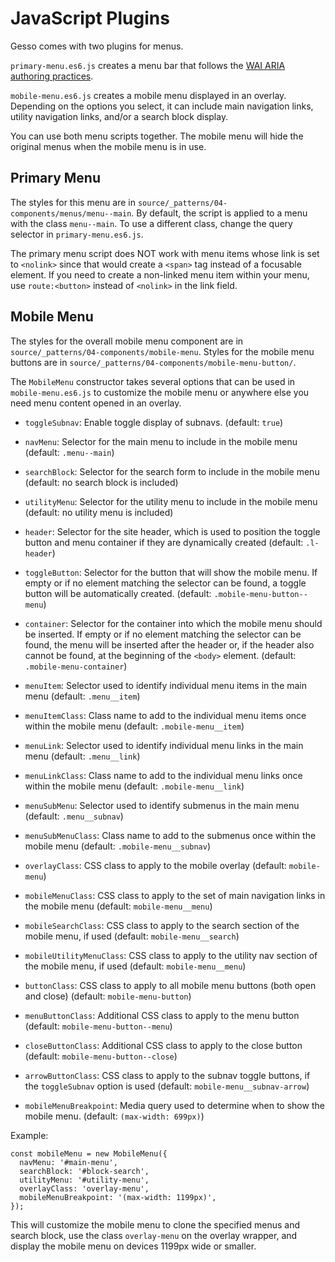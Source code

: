 # JavaScript Plugins

Gesso comes with two plugins for menus.

`primary-menu.es6.js` creates a menu bar that follows the
[WAI ARIA authoring practices](https://www.w3.org/TR/wai-aria-practices-1.1/examples/menubar/menubar-1/menubar-1.html).

`mobile-menu.es6.js` creates a mobile menu displayed in an overlay. Depending on
the options you select, it can include main navigation links, utility navigation
links, and/or a search block display.

You can use both menu scripts together. The mobile menu will hide the original
menus when the mobile menu is in use.

## Primary Menu

The styles for this menu are in `source/_patterns/04-components/menus/menu--main`.
By default, the script is applied to a menu with the class `menu--main`. To use
a different class, change the query selector in `primary-menu.es6.js`.

The primary menu script does NOT work with menu items whose link is set to
`<nolink>` since that would create a `<span>` tag instead of a focusable element.
If you need to create a non-linked menu item within your menu, use
`route:<button>` instead of `<nolink>` in the link field.

## Mobile Menu

The styles for the overall mobile menu component are in
`source/_patterns/04-components/mobile-menu`. Styles for the mobile menu buttons
are in `source/_patterns/04-components/mobile-menu-button/`.

The `MobileMenu` constructor takes several options that can be used in
`mobile-menu.es6.js` to customize the mobile menu or anywhere else you need menu
content opened in an overlay.

- `toggleSubnav`: Enable toggle display of subnavs. (default: `true`)

- `navMenu`: Selector for the main menu to include in the mobile menu
  (default: `.menu--main`)

- `searchBlock`: Selector for the search form to include in the mobile menu
  (default: no search block is included)

- `utilityMenu`: Selector for the utility menu to include in the mobile menu
  (default: no utility menu is included)

- `header`: Selector for the site header, which is used to position the toggle
  button and menu container if they are dynamically created
  (default: `.l-header`)

- `toggleButton`: Selector for the button that will show the mobile menu. If
  empty or if no element matching the selector can be found, a toggle button
  will be automatically created. (default: `.mobile-menu-button--menu`)

- `container`: Selector for the container into which the mobile menu should be
  inserted. If empty or if no element matching the selector can be found, the
  menu will be inserted after the header or, if the header also cannot be found,
  at the beginning of the `<body>` element. (default: `.mobile-menu-container`)

- `menuItem`: Selector used to identify individual menu items in the main menu
  (default: `.menu__item`)

- `menuItemClass`: Class name to add to the individual menu items once within
  the mobile menu (default: `.mobile-menu__item`)

- `menuLink`: Selector used to identify individual menu links in the main menu
  (default: `.menu__link`)

- `menuLinkClass`: Class name to add to the individual menu links once within
  the mobile menu (default: `.mobile-menu__link`)

- `menuSubMenu`: Selector used to identify submenus in the main menu
  (default: `.menu__subnav`)

- `menuSubMenuClass`: Class name to add to the submenus once within
  the mobile menu (default: `.mobile-menu__subnav`)

- `overlayClass`: CSS class to apply to the mobile overlay
  (default: `mobile-menu`)

- `mobileMenuClass`: CSS class to apply to the set of main navigation links in
  the mobile menu (default: `mobile-menu__menu`)

- `mobileSearchClass`: CSS class to apply to the search section of the mobile
  menu, if used (default: `mobile-menu__search`)

- `mobileUtilityMenuClass`: CSS class to apply to the utility nav section of the
  mobile menu, if used (default: `mobile-menu__menu`)

- `buttonClass`: CSS class to apply to all mobile menu buttons (both open and
  close) (default: `mobile-menu-button`)

- `menuButtonClass`: Additional CSS class to apply to the menu button
  (default: `mobile-menu-button--menu`)

- `closeButtonClass`: Additional CSS class to apply to the close button
  (default: `mobile-menu-button--close`)

- `arrowButtonClass`: CSS class to apply to the subnav toggle buttons, if the
  `toggleSubnav` option is used (default: `mobile-menu__subnav-arrow`)

- `mobileMenuBreakpoint`: Media query used to determine when to show the mobile
  menu. (default: `(max-width: 699px)`)

Example:

```
const mobileMenu = new MobileMenu({
  navMenu: '#main-menu',
  searchBlock: '#block-search',
  utilityMenu: '#utility-menu',
  overlayClass: 'overlay-menu',
  mobileMenuBreakpoint: '(max-width: 1199px)',
});
```

This will customize the mobile menu to clone the specified menus and search
block, use the class `overlay-menu` on the overlay wrapper, and display the
mobile menu on devices 1199px wide or smaller.
